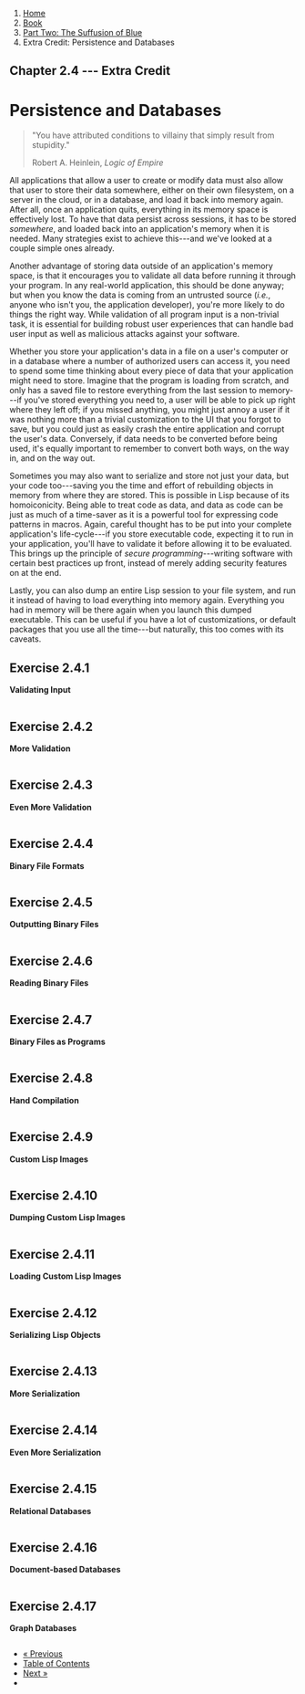<ol class="breadcrumb">
  <li><a href="/">Home</a></li>
  <li><a href="/book/">Book</a></li>
  <li><a href="/book/2-0-0-overview/">Part Two: The Suffusion of Blue</a></li>
  <li class="active">Extra Credit: Persistence and Databases</li>
</ol>

## Chapter 2.4 --- Extra Credit

# Persistence and Databases

> "You have attributed conditions to villainy that simply result from stupidity."
> <footer>Robert A. Heinlein, <em>Logic of Empire</em></footer>

All applications that allow a user to create or modify data must also allow that user to store their data somewhere, either on their own filesystem, on a server in the cloud, or in a database, and load it back into memory again.  After all, once an application quits, everything in its memory space is effectively lost.  To have that data persist across sessions, it has to be stored *somewhere*, and loaded back into an application's memory when it is needed.  Many strategies exist to achieve this---and we've looked at a couple simple ones already.

Another advantage of storing data outside of an application's memory space, is that it encourages you to validate all data before running it through your program.  In any real-world application, this should be done anyway; but when you know the data is coming from an untrusted source (*i.e.*, anyone who isn't you, the application developer), you're more likely to do things the right way.  While validation of all program input is a non-trivial task, it is essential for building robust user experiences that can handle bad user input as well as malicious attacks against your software.

Whether you store your application's data in a file on a user's computer or in a database where a number of authorized users can access it, you need to spend some time thinking about every piece of data that your application might need to store.  Imagine that the program is loading from scratch, and only has a saved file to restore everything from the last session to memory---if you've stored everything you need to, a user will be able to pick up right where they left off; if you missed anything, you might just annoy a user if it was nothing more than a trivial customization to the UI that you forgot to save, but you could just as easily crash the entire application and corrupt the user's data. Conversely, if data needs to be converted before being used, it's equally important to remember to convert both ways, on the way in, and on the way out.

Sometimes you may also want to serialize and store not just your data, but your code too---saving you the time and effort of rebuilding objects in memory from where they are stored.  This is possible in Lisp because of its homoiconicity.  Being able to treat code as data, and data as code can be just as much of a time-saver as it is a powerful tool for expressing code patterns in macros.  Again, careful thought has to be put into your complete application's life-cycle---if you store executable code, expecting it to run in your application, you'll have to validate it before allowing it to be evaluated. This brings up the principle of *secure programming*---writing software with certain best practices up front, instead of merely adding security features on at the end.

Lastly, you can also dump an entire Lisp session to your file system, and run it instead of having to load everything into memory again.  Everything you had in memory will be there again when you launch this dumped executable.  This can be useful if you have a lot of customizations, or default packages that you use all the time---but naturally, this too comes with its caveats.

## Exercise 2.4.1

**Validating Input**

```lisp

```

## Exercise 2.4.2

**More Validation**

```lisp

```

## Exercise 2.4.3

**Even More Validation**

```lisp

```

## Exercise 2.4.4

**Binary File Formats**

```lisp

```

## Exercise 2.4.5

**Outputting Binary Files**

```lisp

```

## Exercise 2.4.6

**Reading Binary Files**

```lisp

```

## Exercise 2.4.7

**Binary Files as Programs**

```lisp

```

## Exercise 2.4.8

**Hand Compilation**

```lisp

```

## Exercise 2.4.9

**Custom Lisp Images**

```lisp

```

## Exercise 2.4.10

**Dumping Custom Lisp Images**

```lisp

```

## Exercise 2.4.11

**Loading Custom Lisp Images**

```lisp

```

## Exercise 2.4.12

**Serializing Lisp Objects**

```lisp

```

## Exercise 2.4.13

**More Serialization**

```lisp

```

## Exercise 2.4.14

**Even More Serialization**

```lisp

```

## Exercise 2.4.15

**Relational Databases**

```lisp

```

## Exercise 2.4.16

**Document-based Databases**

```lisp

```

## Exercise 2.4.17

**Graph Databases**

```lisp

```

<ul class="pager">
  <li class="previous"><a href="/book/2-03-0-objects-control.md">&laquo; Previous</a></li>
  <li><a href="/book/">Table of Contents</a></li>
  <li class="next"><a href="/book/2-05-0-extended-types.md">Next &raquo;</a><li>
</ul>
